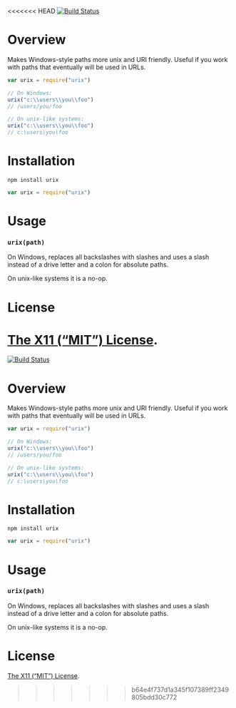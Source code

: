 <<<<<<< HEAD
[![Build Status](https://travis-ci.org/lydell/urix.png?branch=master)](https://travis-ci.org/lydell/urix)

Overview
========

Makes Windows-style paths more unix and URI friendly. Useful if you work with
paths that eventually will be used in URLs.

```js
var urix = require("urix")

// On Windows:
urix("c:\\users\\you\\foo")
// /users/you/foo

// On unix-like systems:
urix("c:\\users\\you\\foo")
// c:\users\you\foo
```


Installation
============

`npm install urix`

```js
var urix = require("urix")
```


Usage
=====

### `urix(path)` ###

On Windows, replaces all backslashes with slashes and uses a slash instead of a
drive letter and a colon for absolute paths.

On unix-like systems it is a no-op.


License
=======

[The X11 (“MIT”) License](LICENSE).
=======
[![Build Status](https://travis-ci.org/lydell/urix.png?branch=master)](https://travis-ci.org/lydell/urix)

Overview
========

Makes Windows-style paths more unix and URI friendly. Useful if you work with
paths that eventually will be used in URLs.

```js
var urix = require("urix")

// On Windows:
urix("c:\\users\\you\\foo")
// /users/you/foo

// On unix-like systems:
urix("c:\\users\\you\\foo")
// c:\users\you\foo
```


Installation
============

`npm install urix`

```js
var urix = require("urix")
```


Usage
=====

### `urix(path)` ###

On Windows, replaces all backslashes with slashes and uses a slash instead of a
drive letter and a colon for absolute paths.

On unix-like systems it is a no-op.


License
=======

[The X11 (“MIT”) License](LICENSE).
>>>>>>> b64e4f737d1a345f107389ff2349805bdd30c772
